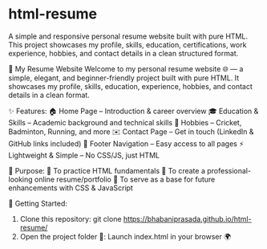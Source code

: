# html-resume
A simple and responsive personal resume website built with pure HTML. This project showcases my profile, skills, education, certifications, work experience, hobbies, and contact details in a clean structured format.

💼 My Resume Website
Welcome to my personal resume website 🌐 — a simple, elegant, and beginner-friendly project built with pure HTML.
It showcases my profile, skills, education, experience, hobbies, and contact details in a clean format.

✨ Features:
    🏠 Home Page – Introduction & career overview
    🎓 Education & Skills – Academic background and technical skills
    🏏 Hobbies – Cricket, Badminton, Running, and more
    ✉️ Contact Page – Get in touch (LinkedIn & GitHub links included)
    📍 Footer Navigation – Easy access to all pages
    ⚡ Lightweight & Simple – No CSS/JS, just HTML

🎯 Purpose:
   🔹 To practice HTML fundamentals
   🔹 To create a professional-looking online resume/portfolio
   🔹 To serve as a base for future enhancements with CSS & JavaScript

🚀 Getting Started:
   1) Clone this repository: 
      git clone https://bhabaniprasada.github.io/html-resume/
   2) Open the project folder 📂:
      Launch index.html in your browser 🌍
      
